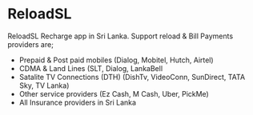 # ReloadSL
ReloadSL Recharge app in Sri Lanka. 
Support reload & Bill Payments providers are;
   - Prepaid & Post paid mobiles
     (Dialog, Mobitel, Hutch, Airtel) 
   - CDMA & Land Lines
     (SLT, Dialog, LankaBell
   - Satalite TV Connections (DTH)
     (DishTv, VideoConn, SunDirect, TATA Sky, TV Lanka)
   - Other service providers
     (Ez Cash, M Cash, Uber, PickMe)
   - All Insurance providers in Sri Lanka
